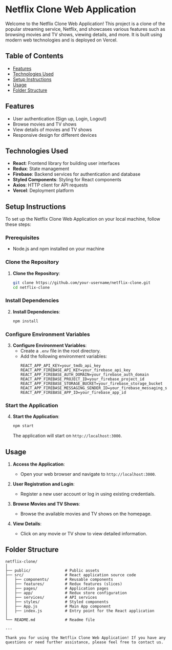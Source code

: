 # Netflix Clone Web Application

Welcome to the Netflix Clone Web Application! This project is a clone of the popular streaming service, Netflix, and showcases various features such as browsing movies and TV shows, viewing details, and more. It is built using modern web technologies and is deployed on Vercel.

## Table of Contents
- [Features](#features)
- [Technologies Used](#technologies-used)
- [Setup Instructions](#setup-instructions)
- [Usage](#usage)
- [Folder Structure](#folder-structure)

## Features
- User authentication (Sign up, Login, Logout)
- Browse movies and TV shows
- View details of movies and TV shows
- Responsive design for different devices

## Technologies Used
- **React**: Frontend library for building user interfaces
- **Redux**: State management
- **Firebase**: Backend services for authentication and database
- **Styled Components**: Styling for React components
- **Axios**: HTTP client for API requests
- **Vercel**: Deployment platform

## Setup Instructions
To set up the Netflix Clone Web Application on your local machine, follow these steps:

### Prerequisites
- Node.js and npm installed on your machine

### Clone the Repository
1. **Clone the Repository**:
   ```bash
   git clone https://github.com/your-username/netflix-clone.git
   cd netflix-clone
   ```

### Install Dependencies
2. **Install Dependencies**:
   ```bash
   npm install
   ```

### Configure Environment Variables
3. **Configure Environment Variables**:
   - Create a `.env` file in the root directory.
   - Add the following environment variables:
     ```
     REACT_APP_API_KEY=your_tmdb_api_key
     REACT_APP_FIREBASE_API_KEY=your_firebase_api_key
     REACT_APP_FIREBASE_AUTH_DOMAIN=your_firebase_auth_domain
     REACT_APP_FIREBASE_PROJECT_ID=your_firebase_project_id
     REACT_APP_FIREBASE_STORAGE_BUCKET=your_firebase_storage_bucket
     REACT_APP_FIREBASE_MESSAGING_SENDER_ID=your_firebase_messaging_sender_id
     REACT_APP_FIREBASE_APP_ID=your_firebase_app_id
     ```

### Start the Application
4. **Start the Application**:
   ```bash
   npm start
   ```
   The application will start on `http://localhost:3000`.

## Usage
1. **Access the Application**:
   - Open your web browser and navigate to `http://localhost:3000`.

2. **User Registration and Login**:
   - Register a new user account or log in using existing credentials.

3. **Browse Movies and TV Shows**:
   - Browse the available movies and TV shows on the homepage.

4. **View Details**:
   - Click on any movie or TV show to view detailed information.

## Folder Structure
```
netflix-clone/
│
├── public/               # Public assets
├── src/                  # React application source code
│   ├── components/       # Reusable components
│   ├── features/         # Redux features (slices)
│   ├── pages/            # Application pages
│   ├── app/              # Redux store configuration
│   ├── services/         # API services
│   ├── styles/           # Styled components
│   ├── App.js            # Main App component
│   ├── index.js          # Entry point for the React application
│
└── README.md             # Readme file

---

Thank you for using the Netflix Clone Web Application! If you have any questions or need further assistance, please feel free to contact us.

